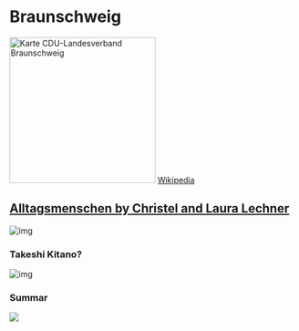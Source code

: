 # Braunschweig
<a title="NordNordWest, CC BY-SA 3.0 DE &lt;https://creativecommons.org/licenses/by-sa/3.0/de/deed.en&gt;, via Wikimedia Commons" href="https://commons.wikimedia.org/wiki/File:Karte_CDU-Landesverband_Braunschweig.svg"><img width="256" alt="Karte CDU-Landesverband Braunschweig" src="https://upload.wikimedia.org/wikipedia/commons/thumb/5/54/Karte_CDU-Landesverband_Braunschweig.svg/256px-Karte_CDU-Landesverband_Braunschweig.svg.png?20120523220153"></a>
[Wikipedia](https://en.wikipedia.org/wiki/Braunschweig)  

## [Alltagsmenschen by Christel and Laura Lechner](https://loewenstadt.braunschweig.de/alltagsmenschen-in-braunschweiger-innenstadt/)
![img](https://lh3.googleusercontent.com/d/1iLtpHEmthxh-fYExb0pm_Gfj37XPeF4g)
### Takeshi Kitano?
![img](https://lh3.googleusercontent.com/d/1VqcYnO5XNPIEzEM2-uY7s6mSJfMHqet9)
### Summar
<img src=https://lh3.googleusercontent.com/d/1aF7xZosSDDT3V0pMGZjOREVYrLq7ZzYn>